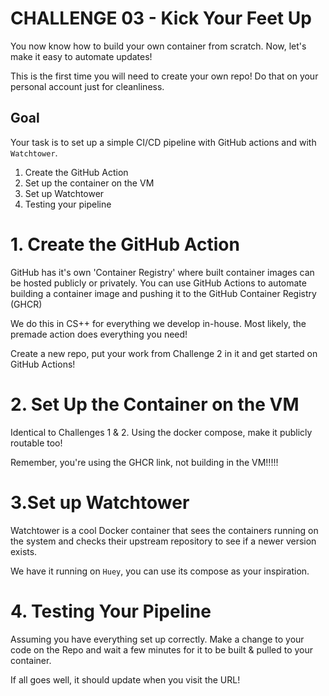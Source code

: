 # **CHALLENGE 03**  - Kick Your Feet Up

You now know how to build your own container from scratch. Now, let's make it easy to automate updates!

This is the first time you will need to create your own repo! Do that on your personal account just for cleanliness.

## Goal
Your task is to set up a simple CI/CD pipeline with GitHub actions and with `Watchtower`.
1. Create the GitHub Action
2. Set up the container on the VM
3. Set up Watchtower
4. Testing your pipeline

# 1. Create the GitHub Action
GitHub has it's own 'Container Registry' where built container images can be hosted publicly or privately.
You can use GitHub Actions to automate building a container image and pushing it to the GitHub Container Registry (GHCR)

We do this in CS++ for everything we develop in-house. Most likely, the premade action does everything you need!

Create a new repo, put your work from Challenge 2 in it and get started on GitHub Actions!

# 2. Set Up the Container on the VM
Identical to Challenges 1 & 2. Using the docker compose, make it publicly routable too!

Remember, you're using the GHCR link, not building in the VM!!!!!

# 3.Set up Watchtower
Watchtower is a cool Docker container that sees the containers running on the system and checks their upstream repository to see if a newer version exists.

We have it running on `Huey`, you can use its compose as your inspiration.

# 4. Testing Your Pipeline
Assuming you have everything set up correctly. Make a change to your code on the Repo and wait a few minutes for it to be built & pulled to your container.

If all goes well, it should update when you visit the URL!